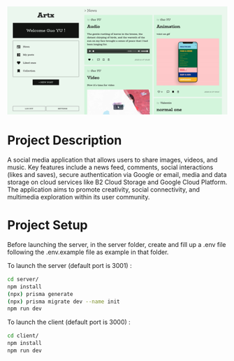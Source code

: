 <center>
  <img src="public/ARTX.png">
</center>

# Project Description

A social media application that allows users to share images, videos, and music. Key features include a news feed, comments, social interactions (likes and saves), secure authentication via Google or email, media and data storage on cloud services like B2 Cloud Storage and Google Cloud Platform. The application aims to promote creativity, social connectivity, and multimedia exploration within its user community.

# Project Setup

Before launching the server, in the server folder, create and fill up a .env file following the .env.example file as example in that folder.

To launch the server (default port is 3001) :

```bash
cd server/
npm install
(npx) prisma generate
(npx) prisma migrate dev --name init
npm run dev
```

To launch the client (default port is 3000) :

```bash
cd client/
npm install
npm run dev
```

